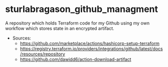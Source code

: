 # sturlabragason_github_managment

A repository which holds Terraform code for my Github using my own workflow which stores state in an encrypted artifact.

- Sources:
    -  https://github.com/marketplace/actions/hashicorp-setup-terraform
    -  https://registry.terraform.io/providers/integrations/github/latest/docs/resources/repository
    -  https://github.com/dawidd6/action-download-artifact
